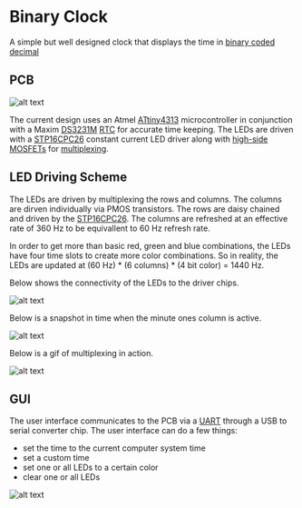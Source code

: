 # Binary Clock
A simple but well designed clock that displays the time in [binary coded decimal][BCD wiki link]

## PCB

![alt text][PCB picture]

The current design uses an Atmel [ATtiny4313][attiny link] microcontroller in conjunction with a Maxim [DS3231M][ds3231m link] [RTC][RTC wiki link] for accurate time keeping. The LEDs are driven with a [STP16CPC26][stp16cpc26 link] constant current LED driver along with [high-side MOSFETs][mosfet wiki link] for [multiplexing][multiplexing wiki link].

## LED Driving Scheme

The LEDs are driven by multiplexing the rows and columns. The columns are dirven individually via PMOS transistors. The rows are daisy chained and driven by the [STP16CPC26][stp16cpc26 link]. The columns are refreshed at an effective rate of 360 Hz to be equivallent to 60 Hz refresh rate.

In order to get more than basic red, green and blue combinations, the LEDs have four time slots to create more color combinations. So in reality, the LEDs are updated at (60 Hz) * (6 columns) * (4 bit color) = 1440 Hz.

Below shows the connectivity of the LEDs to the driver chips.

![alt text][Multiplex - off]

Below is a snapshot in time when the minute ones column is active.

![alt text][Multiplex - on]

Below is a gif of multiplexing in action.

![alt text][Multiplex - gif]

## GUI
The user interface communicates to the PCB via a [UART][UART wiki link] through a USB to serial converter chip. The user interface can do a few things:
- set the time to the current computer system time
- set a custom time
- set one or all LEDs to a certain color
- clear one or all LEDs

![alt text][GUI picture]


[BCD wiki link]: https://en.wikipedia.org/wiki/Binary-coded_decimal
[attiny link]: http://www.atmel.com/devices/ATTINY4313.aspx
[ds3231m link]: https://www.maximintegrated.com/en/products/digital/real-time-clocks/DS3231M.html
[stp16cpc26 link]: http://www.st.com/content/st_com/en/products/power-management/led-drivers/led-array-drivers/stp16cpc26.html
[Multiplex - off]: https://raw.githubusercontent.com/TDHolmes/BinaryClock/master/documents/pictures/binaryClock_multiplexLogic_notOn.png "Diagram of the connections if the LEDs"
[Multiplex - on]: https://raw.githubusercontent.com/TDHolmes/BinaryClock/master/documents/pictures/binaryClock_multiplexLogic_on.png "Diagram of a snapshot when the minute ones column is active."
[Multiplex - gif]: https://raw.githubusercontent.com/TDHolmes/BinaryClock/master/documents/pictures/binary_clock_demo.gif "Live gif of the multiplexing."
[PCB picture]: https://raw.githubusercontent.com/TDHolmes/BinaryClock/master/documents/pictures/BinaryClock_rev1.JPG "Binary Clock v1 displaying 20:31:08 (8:31 PM)"
[RTC wiki link]: https://en.wikipedia.org/wiki/Real-time_clock
[mosfet wiki link]: https://en.wikipedia.org/wiki/MOSFET#Single-type
[multiplexing wiki link]: https://en.wikipedia.org/wiki/Multiplexing
[GUI picture]: https://raw.githubusercontent.com/TDHolmes/BinaryClock/master/documents/pictures/BinaryClockGUI.png "Binary Clock GUI v1.0"
[UART wiki link]: https://en.wikipedia.org/wiki/Universal_asynchronous_receiver/transmitter
